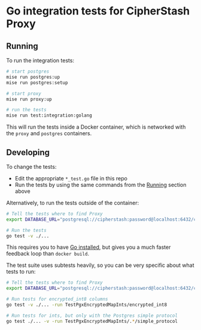 # Go integration tests for CipherStash Proxy

## Running

To run the integration tests:

```bash
# start postgres
mise run postgres:up
mise run postgres:setup

# start proxy
mise run proxy:up

# run the tests
mise run test:integration:golang
```

This will run the tests inside a Docker container, which is networked with the `proxy` and `postgres` containers.

## Developing

To change the tests:

- Edit the appropriate `*_test.go` file in this repo
- Run the tests by using the same commands from the [Running](#running) section above

Alternatively, to run the tests outside of the container:

``` bash
# Tell the tests where to find Proxy
export DATABASE_URL="postgresql://cipherstash:password@localhost:6432/cipherstash"

# Run the tests
go test -v ./...
```

This requires you to have [Go installed](https://go.dev/dl/), but gives you a much faster feedback loop than `docker build`.

The test suite uses subtests heavily, so you can be very specific about what tests to run:

```bash
# Tell the tests where to find Proxy
export DATABASE_URL="postgresql://cipherstash:password@localhost:6432/cipherstash"

# Run tests for encrypted_int8 columns
go test -v ./... -run TestPgxEncryptedMapInts/encrypted_int8

# Run tests for ints, but only with the Postgres simple protocol
go test ./... -v -run TestPgxEncryptedMapInts/.*/simple_protocol
```
